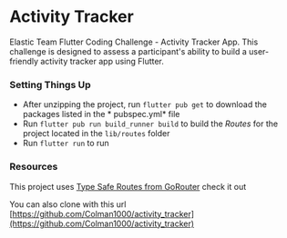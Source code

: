 # Activity Tracker

Elastic Team Flutter Coding Challenge - Activity Tracker App. This challenge is designed to assess a
participant's ability to build a user-friendly activity tracker app using Flutter.

### Setting Things Up

* After unzipping the project, run `flutter pub get` to download the packages listed in the *
  pubspec.yml* file
* Run `flutter pub run build_runner build` to build the *Routes* for the project located in
  the `lib/routes` folder
* Run `flutter run` to run

### Resources

This project
uses [Type Safe Routes from GoRouter](https://pub.dev/documentation/go_router/latest/topics/Type-safe%20routes-topic.html)
check it out

You can also clone with this
url [https://github.com/Colman1000/activity_tracker](https://github.com/Colman1000/activity_tracker)
